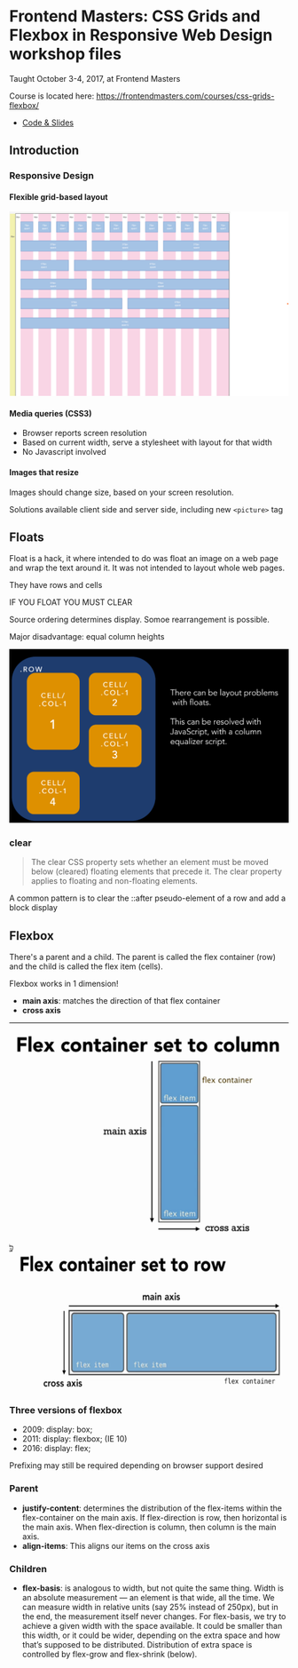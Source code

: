 # Frontend Masters: CSS Grids and Flexbox in Responsive Web Design workshop files

Taught October 3-4, 2017, at Frontend Masters

Course is located here: https://frontendmasters.com/courses/css-grids-flexbox/

- [Code & Slides](https://github.com/jen4web/fem-layout/)

## Introduction

### Responsive Design

#### Flexible grid-based layout

![Grid-based layout](images/GridBasedLayout.png)

#### Media queries (CSS3)

- Browser reports screen resolution
- Based on current width, serve a stylesheet with layout for that width
- No Javascript involved

#### Images that resize

Images should change size, based on your screen resolution.

Solutions available client side and server side, including new `<picture>` tag

## Floats

Float is a hack, it where intended to do was float an image on a web page and wrap the text around it. It was not intended to layout whole web pages.

They have rows and cells

IF YOU FLOAT YOU MUST CLEAR

Source ordering determines display. Somoe rearrangement is possible.

Major disadvantage: equal column heights

![Float Layout Problem](images/FloatLayoutProblem.png)

### clear

> The clear CSS property sets whether an element must be moved below (cleared) floating elements that precede it. The clear property applies to floating and non-floating elements.

A common pattern is to clear the ::after pseudo-element of a row and add a block display

## Flexbox

There's a parent and a child. The parent is called the flex container (row) and the child is called the flex item (cells).

Flexbox works in 1 dimension!

- **main axis**: matches the direction of that flex container
- **cross axis**

![Flex Column](images/FlexColumn.png)

![Flex Row](images/FlexRow.png)

### Three versions of flexbox

- 2009: display: box;
- 2011: display: flexbox; (IE 10)
- 2016: display: flex;

Prefixing may still be required depending on browser support desired

### Parent

- **justify-content**: determines the distribution of the flex-items within the flex-container on the main axis. If flex-direction is row, then horizontal is the main axis. When flex-direction is column, then column is the main axis.
- **align-items**: This aligns our items on the cross axis

### Children

- **flex-basis**: is analogous to width, but not quite the same thing. Width is an absolute measurement — an element is that wide, all the time. We can measure width in relative units (say 25% instead of 250px), but in the end, the measurement itself never changes. For flex-basis, we try to achieve a given width with the space available. It could be smaller than this width, or it could be wider, depending on the extra space and how that’s supposed to be distributed. Distribution of extra space is controlled by flex-grow and flex-shrink (below).